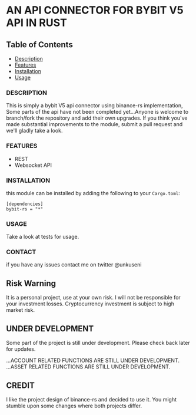 # AN API CONNECTOR FOR BYBIT V5 API IN RUST

## Table of Contents

- [Description](#description)
- [Features](#features)
- [Installation](#Installation)
- [Usage](#usage)


### DESCRIPTION
This is simply a bybit V5 api connector using binance-rs implementation, Some parts of the api have not been completed yet...Anyone is welcome to branch/fork the repository and add their own upgrades. If you think you've made substantial improvements to the module, submit a pull request and we'll gladly take a look.

### FEATURES
- REST
- Websocket API

### INSTALLATION

this module can be installed by adding the following to your `Cargo.toml`:

```
[dependencies]
bybit-rs = "*"

```
### USAGE  

Take a look at tests for usage.


### CONTACT
if you have any issues contact me on twitter @unkuseni


## Risk Warning

It is a personal project, use at your own risk. I will not be responsible for your investment losses.
Cryptocurrency investment is subject to high market risk.


## UNDER DEVELOPMENT
Some part of the project is still under development. Please check back later for updates. 

...ACCOUNT RELATED FUNCTIONS ARE STILL UNDER DEVELOPMENT.
...ASSET RELATED FUNCTIONS ARE STILL UNDER DEVELOPMENT.


## CREDIT

I like the project design of binance-rs and decided to use it. You might stumble upon some changes where both projects differ.

